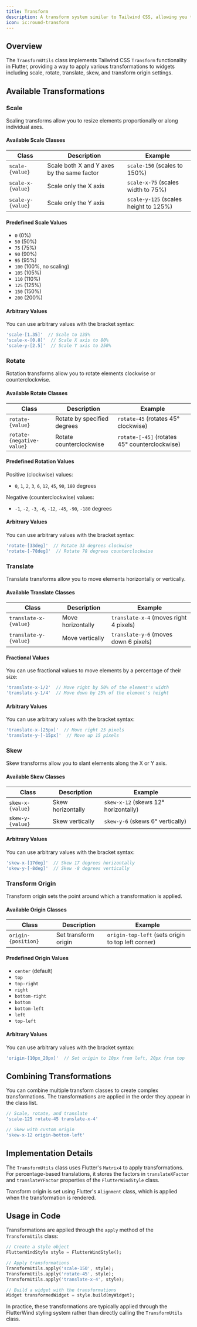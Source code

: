 ```yaml
---
title: Transform
description: A transform system similar to Tailwind CSS, allowing you to apply various transformations to your components.
icon: ic:round-transform
---
```


## Overview

The `TransformUtils` class implements Tailwind CSS `Transform` functionality in Flutter, providing a way to apply various transformations to widgets including scale, rotate, translate, skew, and transform origin settings.

## Available Transformations

### Scale

Scaling transforms allow you to resize elements proportionally or along individual axes.

#### Available Scale Classes

| Class | Description | Example |
|-------|-------------|--------|
| `scale-{value}` | Scale both X and Y axes by the same factor | `scale-150` (scales to 150%) |
| `scale-x-{value}` | Scale only the X axis | `scale-x-75` (scales width to 75%) |
| `scale-y-{value}` | Scale only the Y axis | `scale-y-125` (scales height to 125%) |

#### Predefined Scale Values

- `0` (0%)
- `50` (50%)
- `75` (75%)
- `90` (90%)
- `95` (95%)
- `100` (100%, no scaling)
- `105` (105%)
- `110` (110%)
- `125` (125%)
- `150` (150%)
- `200` (200%)

#### Arbitrary Values

You can use arbitrary values with the bracket syntax:

```dart
'scale-[1.35]'  // Scale to 135%
'scale-x-[0.8]'  // Scale X axis to 80%
'scale-y-[2.5]'  // Scale Y axis to 250%
```

### Rotate

Rotation transforms allow you to rotate elements clockwise or counterclockwise.

#### Available Rotate Classes

| Class | Description | Example |
|-------|-------------|--------|
| `rotate-{value}` | Rotate by specified degrees | `rotate-45` (rotates 45° clockwise) |
| `rotate-{negative-value}` | Rotate counterclockwise | `rotate-[-45]` (rotates 45° counterclockwise) |

#### Predefined Rotation Values

Positive (clockwise) values:
- `0`, `1`, `2`, `3`, `6`, `12`, `45`, `90`, `180` degrees

Negative (counterclockwise) values:
- `-1`, `-2`, `-3`, `-6`, `-12`, `-45`, `-90`, `-180` degrees

#### Arbitrary Values

You can use arbitrary values with the bracket syntax:

```dart
'rotate-[33deg]'  // Rotate 33 degrees clockwise
'rotate-[-78deg]'  // Rotate 78 degrees counterclockwise
```

### Translate

Translate transforms allow you to move elements horizontally or vertically.

#### Available Translate Classes

| Class | Description | Example |
|-------|-------------|--------|
| `translate-x-{value}` | Move horizontally | `translate-x-4` (moves right 4 pixels) |
| `translate-y-{value}` | Move vertically | `translate-y-6` (moves down 6 pixels) |

#### Fractional Values

You can use fractional values to move elements by a percentage of their size:

```dart
'translate-x-1/2'  // Move right by 50% of the element's width
'translate-y-1/4'  // Move down by 25% of the element's height
```

#### Arbitrary Values

You can use arbitrary values with the bracket syntax:

```dart
'translate-x-[25px]'  // Move right 25 pixels
'translate-y-[-15px]'  // Move up 15 pixels
```

### Skew

Skew transforms allow you to slant elements along the X or Y axis.

#### Available Skew Classes

| Class | Description | Example |
|-------|-------------|--------|
| `skew-x-{value}` | Skew horizontally | `skew-x-12` (skews 12° horizontally) |
| `skew-y-{value}` | Skew vertically | `skew-y-6` (skews 6° vertically) |

#### Arbitrary Values

You can use arbitrary values with the bracket syntax:

```dart
'skew-x-[17deg]'  // Skew 17 degrees horizontally
'skew-y-[-8deg]'  // Skew -8 degrees vertically
```

### Transform Origin

Transform origin sets the point around which a transformation is applied.

#### Available Origin Classes

| Class | Description | Example |
|-------|-------------|--------|
| `origin-{position}` | Set transform origin | `origin-top-left` (sets origin to top left corner) |

#### Predefined Origin Values

- `center` (default)
- `top`
- `top-right`
- `right`
- `bottom-right`
- `bottom`
- `bottom-left`
- `left`
- `top-left`

#### Arbitrary Values

You can use arbitrary values with the bracket syntax:

```dart
'origin-[10px_20px]'  // Set origin to 10px from left, 20px from top
```

## Combining Transformations

You can combine multiple transform classes to create complex transformations. The transformations are applied in the order they appear in the class list.

```dart
// Scale, rotate, and translate
'scale-125 rotate-45 translate-x-4'

// Skew with custom origin
'skew-x-12 origin-bottom-left'
```

## Implementation Details

The `TransformUtils` class uses Flutter's `Matrix4` to apply transformations. For percentage-based translations, it stores the factors in `translateXFactor` and `translateYFactor` properties of the `FlutterWindStyle` class.

Transform origin is set using Flutter's `Alignment` class, which is applied when the transformation is rendered.

## Usage in Code

Transformations are applied through the `apply` method of the `TransformUtils` class:

```dart
// Create a style object
FlutterWindStyle style = FlutterWindStyle();

// Apply transformations
TransformUtils.apply('scale-150', style);
TransformUtils.apply('rotate-45', style);
TransformUtils.apply('translate-x-4', style);

// Build a widget with the transformations
Widget transformedWidget = style.build(myWidget);
```

In practice, these transformations are typically applied through the FlutterWind styling system rather than directly calling the `TransformUtils` class.
